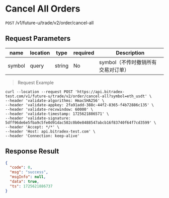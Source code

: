 # Cancel All Orders

`POST` /v1/future-u/trade/v2/order/cancel-all

## Request Parameters

| name   | location  | type   | required | Description                               |
| ------ | ----- | ------ | ---- | ---------------------------------- |
| symbol | query | string | No   | symbol（不传时撤销所有交易对订单） |


> Request Example

```shell
curl --location --request POST 'https://api.bitradex-test.com/v1/future-u/trade/v2/order/cancel-all?symbol=eth_usdt' \
--header 'validate-algorithms: HmacSHA256' \
--header 'validate-appkey: 2fa91add-388c-44f2-8365-f4b72886c135' \
--header 'validate-recvwindow: 60000' \
--header 'validate-timestamp: 1725621886571' \
--header 'validate-signature: 5dff96de6e5fba9c5fe0d91dac502c0b0e8488547abcb16f83740f64f7cd3599' \
--header 'Accept: */*' \
--header 'Host: api.bitradex-test.com' \
--header 'Connection: keep-alive'

```

## Response Result

```json
{
  "code": 0,
  "msg": "success",
  "msgInfo": null,
  "data": true,
  "ts": 1725621886737
}
```

